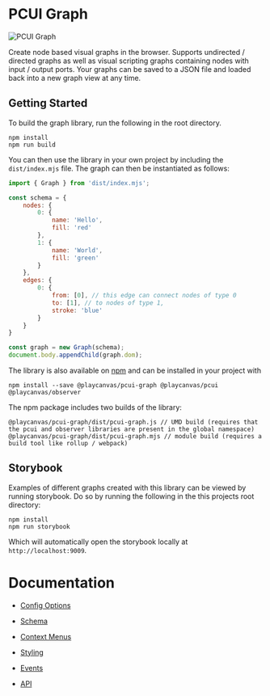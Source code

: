 # PCUI Graph

![PCUI Graph](https://blog.playcanvas.com/wp-content/uploads/2021/09/image.png)

Create node based visual graphs in the browser. Supports undirected / directed graphs as well as visual scripting graphs containing nodes with input / output ports. Your graphs can be saved to a JSON file and loaded back into a new graph view at any time.

## Getting Started

To build the graph library, run the following in the root directory.

```
npm install
npm run build
```

You can then use the library in your own project by including the `dist/index.mjs` file. The graph can then be instantiated as follows:
```javascript
import { Graph } from 'dist/index.mjs';

const schema = {
    nodes: {
        0: {
            name: 'Hello',
            fill: 'red'
        },
        1: {
            name: 'World',
            fill: 'green'
        }
    },
    edges: {
        0: {
            from: [0], // this edge can connect nodes of type 0
            to: [1], // to nodes of type 1,
            stroke: 'blue'
        }
    }
}

const graph = new Graph(schema);
document.body.appendChild(graph.dom);
```

The library is also available on [npm](https://www.npmjs.com/package/pcui-graph) and can be installed in your project with 
```
npm install --save @playcanvas/pcui-graph @playcanvas/pcui @playcanvas/observer
```

The npm package includes two builds of the library:
```
@playcanvas/pcui-graph/dist/pcui-graph.js // UMD build (requires that the pcui and observer libraries are present in the global namespace)
@playcanvas/pcui-graph/dist/pcui-graph.mjs // module build (requires a build tool like rollup / webpack)
```

## Storybook

Examples of different graphs created with this library can be viewed by running storybook. Do so by running the following in the this projects root directory:

```
npm install
npm run storybook
```

Which will automatically open the storybook locally at `http://localhost:9009`.

# Documentation

- [Config Options](./docs/config-options.md)

- [Schema](./docs/schema.md)

- [Context Menus](./docs/context-menus.md)

- [Styling](./docs/styling.md)

- [Events](./docs/events.md)

- [API](./docs/api.md)
